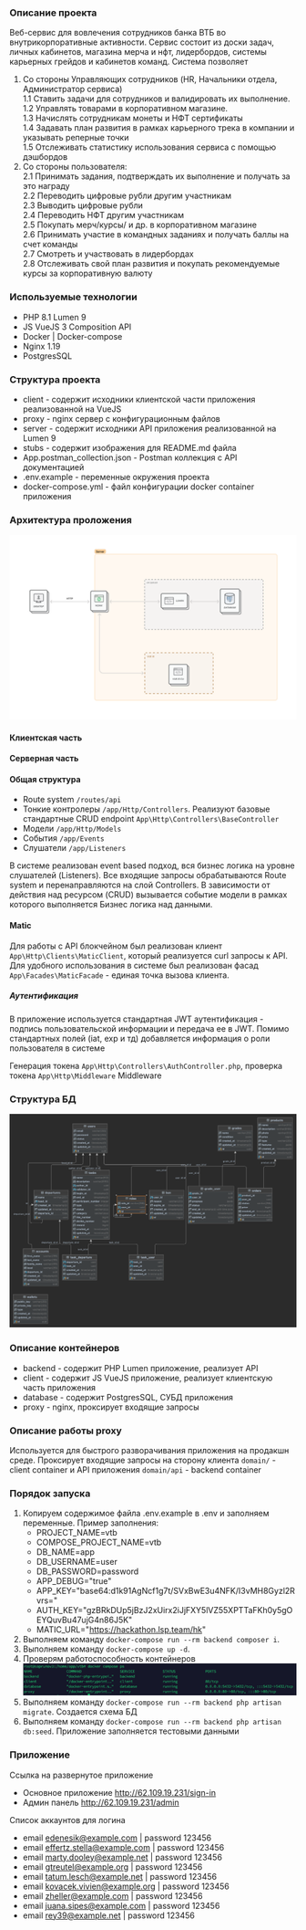 ### Описание проекта
Веб-сервис для вовлечения сотрудников банка ВТБ во внутрикорпоративные активности. Сервис состоит из доски задач, личных кабинетов, магазина мерча и нфт, лидербордов, системы карьерных грейдов и кабинетов команд.
Система позволяет      
1. Со стороны Управляющих сотрудников (HR, Начальники отдела, Администратор сервиса)   
1.1 Ставить задачи для сотрудников и валидировать их выполнение.   
1.2 Управлять товарами в корпоративном магазине.   
1.3 Начислять сотрудникам монеты и НФТ сертификаты   
1.4 Задавать план развития в рамках карьерного трека в компании и указывать реперные точки   
1.5 Отслеживать статистику использования сервиса с помощью дэшбордов
2. Со стороны пользователя:     
2.1 Принимать задания, подтверждать их выполнение и получать за это награду     
2.2 Переводить цифровые рубли другим участникам     
2.3 Выводить цифровые рубли     
2.4  Переводить НФТ другим участникам     
2.5 Покупать мерч/курсы/ и др. в корпоративном магазине     
2.6 Принимать участие в командных заданиях и получать баллы на счет команды     
2.7 Смотреть и участвовать в лидербордах     
2.8 Отслеживать свой план развития и покупать рекомендуемые курсы за корпоративную валюту     

### Используемые технологии
- PHP 8.1 Lumen 9
- JS VueJS 3 Composition API
- Docker | Docker-compose
- Nginx 1.19
- PostgresSQL 

### Структура проекта
- client - содержит исходники клиентской части приложения реализованной на VueJS
- proxy - nginx сервер с конфигурационным файлов
- server - содержит исходники API приложения реализованной на Lumen 9
- stubs - содержит изображения для README.md файла
- App.postman_collection.json - Postman коллекция с API документацией
- .env.example - переменные окружения проекта
- docker-compose.yml - файл конфигурации docker container приложения

### Архитектура проложения
![Архитектура проложения](stubs/arc.png)
#### Клиентская часть

#### Серверная часть
#### Общая структура
- Route system `/routes/api`
- Тонкие контролеры `/app/Http/Controllers`. Реализуют базовые стандартные CRUD endpoint `App\Http\Controllers\BaseController`
- Модели `/app/Http/Models`
- События `/app/Events`
- Слушатели `/app/Listeners`

В системе реализован event based подход, вся бизнес логика на уровне слушателей (Listeners).
Все входящие запросы обрабатываются Route system и перенаправляются на слой Controllers. В зависимости от 
действия над ресурсом (CRUD) вызывается событие модели в рамках которого выполняется Бизнес логика над данными.

#### Matic
Для работы с API блокчейном был реализован клиент `App\Http\Clients\MaticClient`, который реализуется curl запросы к API.
Для удобного использования в системе был реализован фасад `App\Facades\MaticFacade` - единая точка вызова клиента.

##### Аутентификация
В приложение используется стандартная JWT аутентификация - подпись пользовательской информации и передача ее в JWT.
Помимо стандартных полей (iat, exp и тд) добавляется информация о роли пользователя в системе

Генерация токена `App\Http\Controllers\AuthController.php`, проверка токена `App\Http\Middleware` Middleware 


### Структура БД
![Структура БД](stubs/db_schema.png)

### Описание контейнеров
- backend - содержит PHP Lumen приложение, реализует API
- client - содержит JS VueJS приложение, реализует клиентскую часть приложения
- database - содержит PostgresSQL, СУБД приложения
- proxy - nginx, проксирует входящие запросы

### Описание работы proxy
Используется для быстрого разворачивания приложения на продакшн среде. Проксирует входящие запросы на сторону клиента `domain/` - client container
и API приложения `domain/api` - backend container

### Порядок запуска
1. Копируем содержимое файла .env.example в .env и заполняем переменные. Пример заполнения:
    - PROJECT_NAME=vtb
    - COMPOSE_PROJECT_NAME=vtb
    - DB_NAME=app
    - DB_USERNAME=user
    - DB_PASSWORD=password
    - APP_DEBUG="true"
    - APP_KEY="base64:d1k91AgNcf1g7t/SVxBwE3u4NFK/I3vMH8Gyzl2Rvrs="
    - AUTH_KEY="gzBRkDUp5jBzJ2xUirx2iJjFXY5lVZ55XPTTaFKh0y5gOEYQuvBu47ujG4n86J5K"
    - MATIC_URL="https://hackathon.lsp.team/hk"
2. Выполняем команду `docker-compose run --rm backend composer i`.
3. Выполняем команду `docker-compose up -d`.
4. Проверям работоспособность контейнеров   
   ![Пример поднятого приложения](stubs/img.png)
5. Выполняем команду `docker-compose run --rm backend php artisan migrate`. Создается схема БД
6. Выполняем команду `docker-compose run --rm backend php artisan db:seed`. Приложение заполняется тестовыми данными

### Приложение
Ссылка на развернутое приложение 
- Основное приложение http://62.109.19.231/sign-in
- Админ панель http://62.109.19.231/admin

Список аккаунтов для логина
 - email edenesik@example.com | password 123456
 - email effertz.stella@example.com | password 123456
 - email marty.dooley@example.net | password 123456
 - email gtreutel@example.org | password 123456
 - email tatum.lesch@example.net | password 123456
 - email kovacek.vivien@example.org | password 123456
 - email zheller@example.com | password 123456
 - email juana.sipes@example.com | password 123456
 - email rey39@example.net | password 123456


